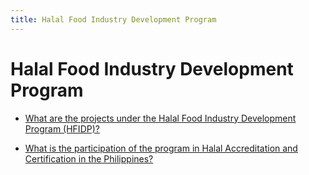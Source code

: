 ```yaml
---
title: Halal Food Industry Development Program
---
```


# Halal Food Industry Development Program


 - [What are the projects under the Halal Food Industry Development Program (HFIDP)?](/national-banner-programs/halal-food-industry-development-program/what-are-the-projects-under-the-halal-food-industry-development-program-hfidp)
    
 - [What is the participation of the program in Halal Accreditation and Certification in the Philippines?](/national-banner-programs/halal-food-industry-development-program/what-is-the-participation-of-the-program-in-halal-accreditation-and-certification-in-the-philippines)
    
